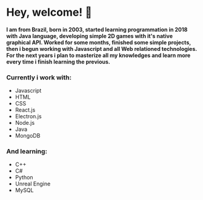 # Hey, welcome! 🌌

#### I am from Brazil, born in 2003, started learning programmation in 2018 with Java language, developing simple 2D games with it's native graphical API. Worked for some months, finished some simple projects, then i begun working with Javascript and all Web relationed technologies. For the next years i plan to masterize all my knowledges and learn more every time i finish learning the previous.

### Currently i work with:
+ Javascript
+ HTML
+ CSS
+ React.js
+ Electron.js
+ Node.js
+ Java
+ MongoDB

### And learning:
+ C++
+ C#
+ Python
+ Unreal Engine
+ MySQL
